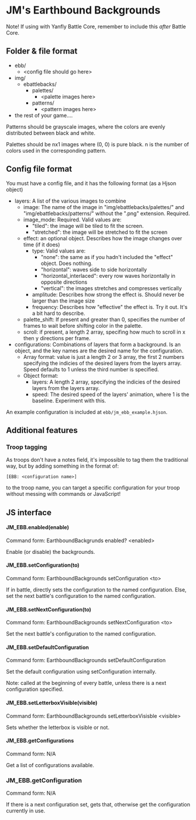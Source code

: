 # JM's Earthbound Backgrounds

Note! If using with Yanfly Battle Core, remember to include this *after* Battle Core.

## Folder & file format

- ebb/
    - &lt;config file should go here&gt;
- img/
    - ebattlebacks/
        - palettes/
            - &lt;palette images here&gt;
        - patterns/
            - &lt;pattern images here&gt;
- the rest of your game....

Patterns should be grayscale images, where the colors are evenly distributed between black and white.

Palettes should be nx1 images where (0, 0) is pure black. n is the number of colors used in the corresponding pattern.

## Config file format

You must have a config file, and it has the following format (as a Hjson object)

- layers: A list of the various images to combine
    - image: The name of the image in "img/ebattlebacks/palettes/" and "img/ebattlebacks/patterns/" without the ".png" extension. Required.
    - image_mode: Required. Valid values are:
        - "tiled": the image will be tiled to fit the screen.
        - "stretched": the image will be stretched to fit the screen
    - effect: an optional object. Describes how the image changes over time (if it does)
        - type: Valid values are:
            - "none": the same as if you hadn't included the "effect" object. Does nothing.
            - "horizontal": waves side to side horizontally
            - "horizontal_interlaced": every row waves horizontally in opposite directions
            - "vertical": the images stretches and compresses vertically
        - amplitude: Describes how strong the effect is. Should never be larger than the image size
        - frequency: Describes how "effective" the effect is. Try it out. It's a bit hard to describe.
    - palette_shift: If present and greater than 0, specifies the number of frames to wait before shifting color in the palette.
    - scroll: if present, a length 2 array, specifing how much to scroll in x then y directions per frame.
- configurations: Combinations of layers that form a background. Is an object, and the key names are the desired name for the configuration.
    - Array format: value is just a length 2 or 3 array, the first 2 numbers specifying the indicies of the desired layers from the layers array. 
    Speed defaults to 1 unless the third number is specified.
    - Object format:
        - layers: A length 2 array, specifying the indicies of the desired layers from the layers array.
        - speed: The desired speed of the layers' animation, where 1 is the baseline. Experiment with this.

An example configuration is included at `ebb/jm_ebb_example.hjson`.

## Additional features

### Troop tagging

As troops don't have a notes field, it's impossible to tag them the traditional way, but by adding something in the format of:

```
[EBB: <configuration name>]
```

to the troop name, you can target a specific configuration for your troop without messing with commands or JavaScript!

## JS interface

#### JM_EBB.enabled(enable)

Command form: EarthboundBackgrunds enabled? &lt;enabled&gt;

Enable (or disable) the backgrounds.

#### JM_EBB.setConfiguration(to)

Command form: EarthboundBackgrounds setConfiguration &lt;to&gt;

If in battle, directly sets the configuration to the named configuration. Else, set the next battle's configuration to the named configuration.

#### JM_EBB.setNextConfiguration(to)

Command form: EarthboundBackgrounds setNextConfiguration &lt;to&gt;

Set the next battle's configuration to the named configuration.

#### JM_EBB.setDefaultConfiguration

Command form: EarthboundBackgrounds setDefaultConfiguration

Set the default configuration using setConfiguration internally.

Note: called at the beginning of every battle, unless there is a next configuration specified.

#### JM_EBB.setLetterboxVisible(visible)

Command form: EarthboundBackgrounds setLetterboxVisisble &lt;visible&gt;

Sets whether the letterbox is visible or not.

#### JM_EBB.getConfigurations

Command form: N/A

Get a list of configurations available.

### JM_EBB.getConfiguration

Command form: N/A

If there is a next configuration set, gets that, otherwise get the configuration currently in use.
